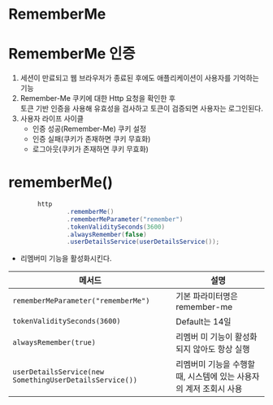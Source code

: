 # RememberMe
# RememberMe 인증 

1. 세션이 만료되고 웹 브라우저가 종료된 후에도 애플리케이션이 사용자를 기억하는 기능   
2. Remember-Me 쿠키에 대한 Http 요청을 확인한 후  
   토큰 기반 인증을 사용해 유효성을 검사하고 토큰이 검증되면 사용자는 로그인된다.       
3. 사용자 라이프 사이클 
   * 인증 성공(Remember-Me) 쿠키 설정   
   * 인증 실패(쿠키가 존재하면 쿠키 무효화)     
   * 로그아웃(쿠키가 존재하면 쿠키 무효화)        

# rememberMe() 


```java
        http
                .rememberMe()
                .rememberMeParameter("remember")
                .tokenValiditySeconds(3600)
                .alwaysRemember(false)
                .userDetailsService(userDetailsService());
```

* 리멤버미 기능을 활성화시킨다.   

|메서드|설명|
|-----|--|
|`rememberMeParameter("rememberMe")`|기본 파라미터명은 remember-me|
|`tokenValiditySeconds(3600)`|Default는 14일|
|`alwaysRemember(true)`|리멤버 미 기능이 활성화 되지 않아도 항상 실행|
|`userDetailsService(new SomethingUserDetailsService())`|리멤버미 기능을 수행할때, 시스템에 있는 사용자의 계저 조회시 사용|   
